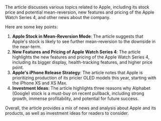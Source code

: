 The article discusses various topics related to Apple, including its stock price and potential mean-reversion, new features and pricing of the Apple Watch Series 4, and other news about the company. 

Here are some key points:

1. **Apple Stock in Mean-Reversion Mode**: The article suggests that Apple's stock is likely to see further mean-reversion to the downside in the near-term.
2. **New Features and Pricing of Apple Watch Series 4**: The article highlights the new features and pricing of the Apple Watch Series 4, including its bigger display, health-tracking features, and higher price point.
3. **Apple's iPhone Release Strategy**: The article notes that Apple is prioritizing production of its pricier OLED models this year, starting with the iPhone XS and XS Max.
4. **Investment Ideas**: The article highlights three reasons why Alphabet (Google) stock is a must-buy on recent pullback, including strong growth, immense profitability, and potential for future success.

Overall, the article provides a mix of news and analysis about Apple and its products, as well as investment ideas for readers to consider.
